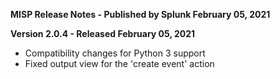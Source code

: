 **MISP Release Notes - Published by Splunk February 05, 2021**


**Version 2.0.4 - Released February 05, 2021**

* Compatibility changes for Python 3 support
* Fixed output view for the 'create event' action
